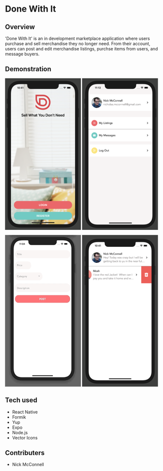 # Done With It

## Overview

'Done With It' is an in development marketplace application where users purchase and sell merchandise they no longer need.  From their account, users can post and edit merchandise listings, purchse items from users, and message buyers.

## Demonstration
<p align="center">
<img src="https://github.com/nicholasmcconnell/DoneWithIt/blob/master/app/assets/readme/WelcomeScreen.png" width="250" height="500"> 
  <img src="https://github.com/nicholasmcconnell/DoneWithIt/blob/master/app/assets/readme/AccountScreen.png" width="250" height="500"> 
  </p>
  <p align="center">
  <img src="https://github.com/nicholasmcconnell/DoneWithIt/blob/master/app/assets/readme/ListingEditScreen.gif" width="250" height="500"> 
  <img src="https://github.com/nicholasmcconnell/DoneWithIt/blob/master/app/assets/readme/MessagesScreen.png" width="250" height="500">
</p>

## Tech used

- React Native
- Formik
- Yup
- Expo
- Node.js
- Vector Icons

## Contributers

- Nick McConnell
